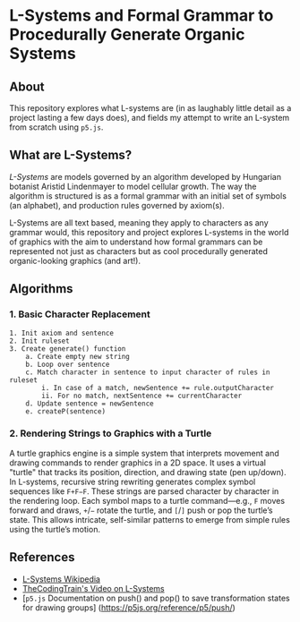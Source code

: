 # L-Systems and Formal Grammar to Procedurally Generate Organic Systems

## About

This repository explores what L-systems are (in as laughably little detail as a project lasting a few days does), and fields my attempt to write an L-system from scratch using `p5.js`.

## What are L-Systems?

*L-Systems* are models governed by an algorithm developed by Hungarian botanist Aristid Lindenmayer to model cellular growth. The way the algorithm is structured is as a formal grammar with an initial set of symbols (an alphabet), and production rules governed by axiom(s).

L-Systems are all text based, meaning they apply to characters as any grammar would, this repository and project explores L-systems in the world of graphics with the aim to understand how formal grammars can be represented not just as characters but as cool procedurally generated organic-looking graphics (and art!).

## Algorithms

### 1. Basic Character Replacement

```
1. Init axiom and sentence
2. Init ruleset
3. Create generate() function
    a. Create empty new string
    b. Loop over sentence
    c. Match character in sentence to input character of rules in ruleset
        i. In case of a match, newSentence += rule.outputCharacter
        ii. For no match, nextSentence += currentCharacter
    d. Update sentence = newSentence
    e. createP(sentence)
```

### 2. Rendering Strings to Graphics with a Turtle

A turtle graphics engine is a simple system that interprets movement and drawing commands to render graphics in a 2D space. It uses a virtual "turtle" that tracks its position, direction, and drawing state (pen up/down). In L-systems, recursive string rewriting generates complex symbol sequences like `F+F−F`. These strings are parsed character by character in the rendering loop. Each symbol maps to a turtle command—e.g., `F` moves forward and draws, `+`/`−` rotate the turtle, and `[`/`]` push or pop the turtle’s state. This allows intricate, self-similar patterns to emerge from simple rules using the turtle’s motion.


## References
- [L-Systems Wikipedia](https://en.wikipedia.org/wiki/L-system)
- [TheCodingTrain's Video on L-Systems](https://youtu.be/E1B4UoSQMFw?si=WHHvXbic7hPP-Hhd)
- [`p5.js` Documentation on push() and pop() to save transformation states for drawing groups] (https://p5js.org/reference/p5/push/)